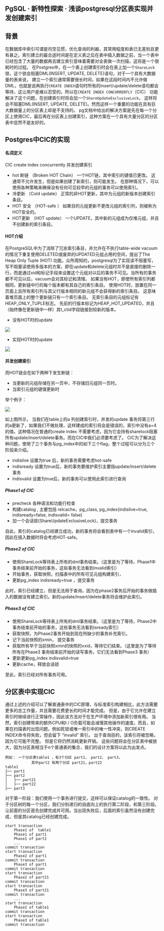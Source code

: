 ## PgSQL · 新特性探索 · 浅谈postgresql分区表实现并发创建索引


    
## 背景

在数据库中索引可谓是司空见惯，优化查询的利器，其常用程度和表已无差别且更有甚之。索引建立的最合适时间是在定义表之后在表中插入数据之前，当一个表中已经包含了大量的数据再去建立索引意味着需要对全表做一次扫描，这将是一个很耗时的过程。
在Postgres中，在一个表上创建索引时会在表上加一个`ShareLock`锁，这个锁会阻塞DML(INSERT, UPDATE, DELETE)语句，对于一个具有大数据量的表来说， 建立一个索引通常需要很长时间，如果在这段时间内不允许做DML，也就是说再执行`CREATE INDEX`语句时所有的insert/update/delete语句都会等待，这让用户是难以忍受的。所以在`CREATE INDEX CONCURRENTLY`（CIC） 功能解决了这个问题，在创建索引时将会加一个`ShareUpdateExclusiveLock`， 这样将会不阻塞DML(INSERT, UPDATE, DELETE)。然而这样一个重要的功能在具有巨大数据量上的分区表上却是不支持的。 pg文档中给出的解决方案是先在每一个分区上使用CIC，最后再在分区表上创建索引，这种方案在一个具有大量分区的分区表中显然不是友好的。  
## Postgres中CIC的实现
#### 名词定义

CIC  create index concurrently 并发创建索引  

* hot 断链 （Broken HOT Chain）
  一个HOT链，其中索引的键值已更改。
  这通常不允许发生，但是如果创建了新索引，则可能发生。 在那种情况下，可以使用各种策略来确保没有任何可见较早的元组的事务可以使用索引。
* 冷更新 （Cold update）
  正常的非HOT更新，其中为元组的新版本创建索引条目。
* HOT 安全 （HOT-safe ）
  如果目的元组更新不更改元组的索引列，则被称为HOT安全的。
* HOT更新 （HOT update）
  一个UPDATE，其中新的元组成为仅堆元组，并且不创建新的索引条目。


#### HOT介绍

在PostgreSQL中为了消除了冗余索引条目，并允许在不执行table-wide vacuum的情况下重复使用DELETED或废弃的UPDATED元组占用的空间，提出了The Heap Only Tuple (HOT) 功能。众所周知的，postgresql为了实现读不阻塞写，写不阻塞读使用多版本的方案，即在update和delete元组时并不是直接的删除一行，而是通过xid和标记手段来设置这个元组对以后的事务不可见。当所有的事务都不可见以后，vacuum会对其标记和清理。
如果没有HOT，即使所有索引列都相同，更新链中行的每个版本都有其自己的索引条目。 使用HOT时，放置在同一页面上且所有索引列与其父行版本相同的新元组不会获得新的索引条目。 这意味着堆页面上的整个更新链只有一个索引条目。 无索引条目的元组标记有HEAP_ONLY_TUPLE标志。 先前的行版本标记为HEAP_HOT_UPDATED，并且（始终像在更新链中一样）其t_ctid字段链接到较新的版本。  

* 没有HOT时的update

![][0]


* 实现HOT时的update

![][1]


#### 并发创建索引

而HOT链会在如下两种下发生断链：  

* 当更新的元组存储在另一页中，不存储旧元组同一页时。
* 当索引元组的键值更新时



举个例子：

![][2]
 
如上图所示， 当我们在table上的a 列创建索引时，并发的update 事务将第三行的a更新了，如果我们不做处理，这样建成的索引将会是错误的，索引中没有a=4的值。这种情况在普通的create index 不需要考虑，因为它会持有sharelock阻塞所有update/insert/delete事务。而在CIC中我们必须要考虑了。
CIC为了解决这种问题，使用了三个事务与pg_index中的如下三个flag，整个过程可以分为三个阶段来介绍。  

* indislive  设置为true 后，新的事务需要考虑hot-safe
* indisready 设置为true后，新的事务要维护索引主要指update/insert/delete事务
* indisvalid 设置为true后，新的事务可以使用此索引进行查询


##### Phase1 of CIC

* precheck 各种语法和功能行检查
* 构建catalog , 主要包括 relcache，pg_class, pg_index(indislive=true, indisready=false, indisvalid= false)
* 加一个会话锁(ShareUpdateExclusiveLock)，提交事务



自此，索引的catalog已经建立成功，新的事务将会看到表中有一个invalid索引，因此在插入数据时将会考虑HOT-safe。  
##### Phase2 of CIC

* 使用ShareLock等待表上所有的dml事务结束。（这里是为了等待，Phase1中事务结束前开始的事务，这些事务无法看到invalid索引）
* 开始事务，获取快照，扫描表中的所有可见元组构建索引，
* 更新pg_index indisready=true ，提交事务



此时，索引已经建立，但是无法用于查询，因为在phase2事务后开始的事务做插入的数据没有建立索引。新的update/insert/delete事务将会维护此索引。  
##### Phase3 of CIC

* 使用ShareLock等待表上所有的dml事务结束。（这里是为了等待，Phase2中事务结束前开始的事务，这些事务无法看到isready索引）
* 获取快照，为Phase2事务开始到现在所缺少的事务补充索引。
* 记下当前快照的xmin， 提交事务
* 获取所有早于当前快照xmin的快照的vxid，等待它们结束。（这里是为了等待所有在Phase3 事务结束前开始的读写事务，它们无法看到Phase3 事务）
* 更新更新pg_index indisvalid=true
* 更新cache，释放会话锁



至此，索引已经对所有事务可用。  

## 分区表中实现CIC

通过上述的介绍可以了解普通表中的CIC原理，与标准索引构建相比，此方法需要更多的总工作量，并且需要花费更长的时间才能完成。 但是，由于它允许在建立索引时继续进行正常操作，因此该方法对于在生产环境中添加新索引很有用。 当然，索引创建带来的额外CPU和I / O负载可能会减慢其他操作的速度。而且，如果在扫描表时出现问题，例如死锁或唯一索引中的唯一性冲突，则CREATE INDEX命令将失败，但会留下 “invalid” 索引。 出于查询目的，该索引将被忽略，因为它可能不完整。 但是它将仍然消耗更新开销。 这些问题将会在分区表中被放大，因为分区表相当于n个普通表的集合，我们的设计方案将以此为出发点。  

```LANG
例如： 一个分区表table1 ，有3个分区 part1， part2， part3， 
 			其中part2 有两个分区 part21，part22
table1
├── part1
├── part2
│   ├── part21
│   ├── part22
├── part3

```

对于第一阶段：我们使用一个事务进行提交，这样可以保证catalog的一致性。
对于分区树的每一个分区，我们分别递归的自底向上的执行第二阶段，和第三阶段。 让前面的分区首先创建完成并可用。当出现失败后，后面的索引虽然没有创建完成，但是其catalog已经创建完成。  

```LANG
start transaction
	Phase1 of  table1
	Phase1 of part1
	Phase1 of part2
	...
commit transaction
start transaction
	Phase2 of part1
commit transaction
	Phase3 of part1
commit transaction
start transaction
	Phase2 of part21
commit transaction
start transaction
	Phase3 of part21
commit transaction
	...
start transaction
	Phase2 of table1
commit transaction
start transaction
	Phase3 of table1
commit transaction

```


[0]: http://mysql.taobao.org/monthly/pic/202009/shenzhui_unhot_update_pg.png
[1]: http://mysql.taobao.org/monthly/pic/202009/shenzhui_hot_update_pg.png
[2]: http://mysql.taobao.org/monthly/pic/202009/shenzhui_example1.png
